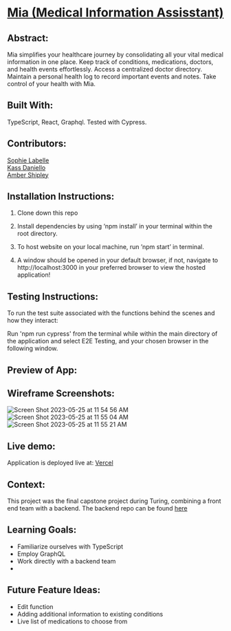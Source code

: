 # [Mia (Medical Information Assisstant)](https://mia-fe.vercel.app/)

## Abstract:
[//]: <>

Mia simplifies your healthcare journey by consolidating all your vital medical information in one place. Keep track of conditions, medications, doctors, and health events effortlessly. Access a centralized doctor directory. Maintain a personal health log to record important events and notes. Take control of your health with Mia.

## Built With: 
[//]: <>

TypeScript, React, Graphql. Tested with Cypress.

## Contributors:
[//]: <>

[Sophie Labelle](https://github.com/sophielabelle) \
[Kass Daniello](https://github.com/Zertroz) \
[Amber Shipley](https://github.com/espressoGoddess) 

[//]: <>

## Installation Instructions:
[//]: <>

1. Clone down this repo

1. Install dependencies by using ‘npm install’ in your terminal within the root directory.

1. To host website on your local machine, run ’npm start’ in terminal.

1. A window should be opened in your default browser, if not, navigate to http://localhost:3000 in your preferred browser to view the hosted application!

## Testing Instructions:
[//]: <>

To run the test suite associated with the functions behind the scenes and how they interact: 

Run 'npm run cypress' from the terminal while within the main directory of the application and select E2E Testing, and your chosen browser in the following window.

## Preview of App:

## Wireframe Screenshots: 
![Screen Shot 2023-05-25 at 11 54 56 AM](https://github.com/Medical-Information-Assistant-MIA/MIA-FE/assets/117314181/807204e2-430e-42c3-83b3-c80f0f62972f)
![Screen Shot 2023-05-25 at 11 55 04 AM](https://github.com/Medical-Information-Assistant-MIA/MIA-FE/assets/117314181/4d00142d-ecb8-4d60-986b-b47dfa131e72)
![Screen Shot 2023-05-25 at 11 55 21 AM](https://github.com/Medical-Information-Assistant-MIA/MIA-FE/assets/117314181/807a57c5-f52d-468a-abea-4442b105bd82)

## Live demo:
[//]: <>

Application is deployed live at: [Vercel](https://mia-fe.vercel.app/)


## Context:
[//]: <>

This project was the final capstone project during Turing, combining a front end team with a backend. The backend repo can be found [here](https://github.com/Medical-Information-Assistant-MIA/MIA-BE)

## Learning Goals:
[//]: <>

- Familiarize ourselves with TypeScript
- Employ GraphQL
- Work directly with a backend team
- 

## Future Feature Ideas:
[//]: <>

- Edit function
- Adding additional information to existing conditions
- Live list of medications to choose from
